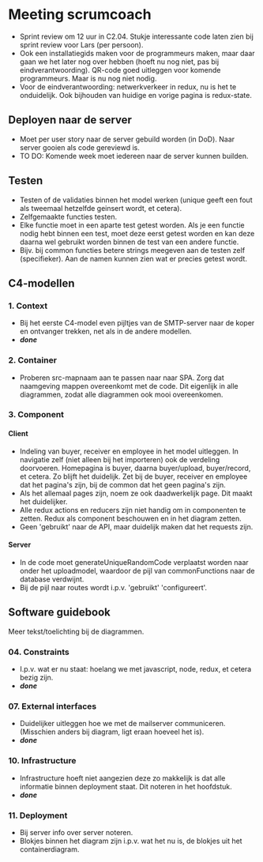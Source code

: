 # Meeting scrumcoach

- Sprint review om 12 uur in C2.04. Stukje interessante code laten zien bij sprint review voor Lars (per persoon).
- Ook een installatiegids maken voor de programmeurs maken, maar daar gaan we het later nog over hebben (hoeft nu nog niet, pas bij eindverantwoording). QR-code goed uitleggen voor komende programmeurs. Maar is nu nog niet nodig.
- Voor de eindverantwoording: netwerkverkeer in redux, nu is het te onduidelijk. Ook bijhouden van huidige en vorige pagina is redux-state.

## Deployen naar de server

- Moet per user story naar de server gebuild worden (in DoD). Naar server gooien als code gereviewd is.
- TO DO: Komende week moet iedereen naar de server kunnen builden.

## Testen

- Testen of de validaties binnen het model werken (unique geeft een fout als tweemaal hetzelfde geinsert wordt, et cetera).
- Zelfgemaakte functies testen.
- Elke functie moet in een aparte test getest worden. Als je een functie nodig hebt binnen een test, moet deze eerst getest worden en kan deze daarna wel gebruikt worden binnen de test van een andere functie.
- Bijv. bij common functies betere strings meegeven aan de testen zelf (specifieker). Aan de namen kunnen zien wat er precies getest wordt.

## C4-modellen

### 1. Context

- Bij het eerste C4-model even pijltjes van de SMTP-server naar de koper en ontvanger trekken, net als in de andere modellen.
- <i><b>done</b></i>

### 2. Container

- Proberen src-mapnaam aan te passen naar naar SPA. Zorg dat naamgeving mappen overeenkomt met de code. Dit eigenlijk in alle diagrammen, zodat alle diagrammen ook mooi overeenkomen.

### 3. Component

#### Client

- Indeling van buyer, receiver en employee in het model uitleggen. In navigatie zelf (niet alleen bij het importeren) ook de verdeling doorvoeren. Homepagina is buyer, daarna buyer/upload, buyer/record, et cetera. Zo blijft het duidelijk. Zet bij de buyer, receiver en employee dat het pagina's zijn, bij de common dat het geen pagina's zijn.
- Als het allemaal pages zijn, noem ze ook daadwerkelijk page. Dit maakt het duidelijker.
- Alle redux actions en reducers zijn niet handig om in componenten te zetten. Redux als component beschouwen en in het diagram zetten.
- Geen 'gebruikt' naar de API, maar duidelijk maken dat het requests zijn.

#### Server

- In de code moet generateUniqueRandomCode verplaatst worden naar onder het uploadmodel, waardoor de pijl van commonFunctions naar de database verdwijnt.
- Bij de pijl naar routes wordt i.p.v. 'gebruikt' 'configureert'.

## Software guidebook

Meer tekst/toelichting bij de diagrammen.

### 04. Constraints

- I.p.v. wat er nu staat: hoelang we met javascript, node, redux, et cetera bezig zijn. 
- <i><b>done</b></i>

### 07. External interfaces

- Duidelijker uitleggen hoe we met de mailserver communiceren. (Misschien anders bij diagram, ligt eraan hoeveel het is).
- <i><b>done</b></i>

### 10. Infrastructure

- Infrastructure hoeft niet aangezien deze zo makkelijk is dat alle informatie binnen deployment staat. Dit noteren in het hoofdstuk.
- <i><b>done</b></i>

### 11. Deployment

- Bij server info over server noteren.
- Blokjes binnen het diagram zijn i.p.v. wat het nu is, de blokjes uit het containerdiagram.
